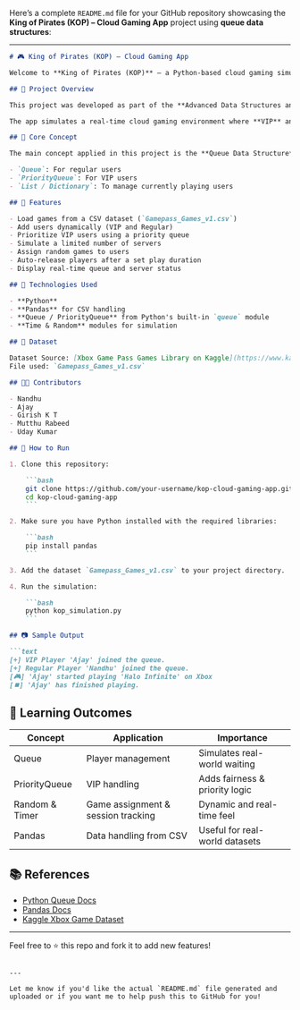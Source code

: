 Here’s a complete `README.md` file for your GitHub repository showcasing the **King of Pirates (KOP) – Cloud Gaming App** project using **queue data structures**:

---

```markdown
# 🎮 King of Pirates (KOP) – Cloud Gaming App

Welcome to **King of Pirates (KOP)** – a Python-based cloud gaming simulation that uses **Queue Data Structures** to manage player access based on priority.

## 🚀 Project Overview

This project was developed as part of the **Advanced Data Structures and Algorithms (ADSA)** course at Alliance University.

The app simulates a real-time cloud gaming environment where **VIP** and **Regular** users wait in queues to access limited game servers.

## 🧠 Core Concept

The main concept applied in this project is the **Queue Data Structure**:

- `Queue`: For regular users
- `PriorityQueue`: For VIP users
- `List / Dictionary`: To manage currently playing users

## 📌 Features

- Load games from a CSV dataset (`Gamepass_Games_v1.csv`)
- Add users dynamically (VIP and Regular)
- Prioritize VIP users using a priority queue
- Simulate a limited number of servers
- Assign random games to users
- Auto-release players after a set play duration
- Display real-time queue and server status

## 🔧 Technologies Used

- **Python**
- **Pandas** for CSV handling
- **Queue / PriorityQueue** from Python's built-in `queue` module
- **Time & Random** modules for simulation

## 📂 Dataset

Dataset Source: [Xbox Game Pass Games Library on Kaggle](https://www.kaggle.com/datasets/deepcontractor/xbox-game-pass-games-library/data)  
File used: `Gamepass_Games_v1.csv`

## 👨‍💻 Contributors

- Nandhu  
- Ajay  
- Girish K T  
- Mutthu Rabeed  
- Uday Kumar  

## 📄 How to Run

1. Clone this repository:

    ```bash
    git clone https://github.com/your-username/kop-cloud-gaming-app.git
    cd kop-cloud-gaming-app
    ```

2. Make sure you have Python installed with the required libraries:

    ```bash
    pip install pandas
    ```

3. Add the dataset `Gamepass_Games_v1.csv` to your project directory.

4. Run the simulation:

    ```bash
    python kop_simulation.py
    ```

## 📷 Sample Output

```text
[+] VIP Player 'Ajay' joined the queue.
[+] Regular Player 'Nandhu' joined the queue.
[🎮] 'Ajay' started playing 'Halo Infinite' on Xbox
[⏹️] 'Ajay' has finished playing.
```

## 🏁 Learning Outcomes

| Concept           | Application                        | Importance                     |
|------------------|-------------------------------------|--------------------------------|
| Queue             | Player management                   | Simulates real-world waiting  |
| PriorityQueue     | VIP handling                        | Adds fairness & priority logic |
| Random & Timer    | Game assignment & session tracking  | Dynamic and real-time feel     |
| Pandas            | Data handling from CSV              | Useful for real-world datasets |

## 📚 References

- [Python Queue Docs](https://docs.python.org/3/library/queue.html)
- [Pandas Docs](https://pandas.pydata.org/docs/)
- [Kaggle Xbox Game Dataset](https://www.kaggle.com/datasets/deepcontractor/xbox-game-pass-games-library/data)

---

Feel free to ⭐ this repo and fork it to add new features!

```

---

Let me know if you'd like the actual `README.md` file generated and uploaded or if you want me to help push this to GitHub for you!
